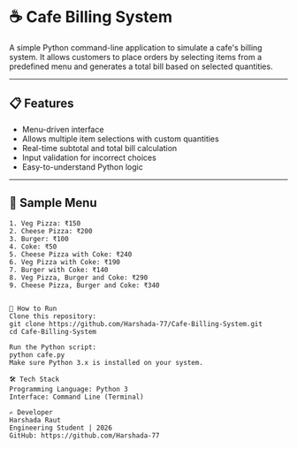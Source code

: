 # ☕ Cafe Billing System

A simple Python command-line application to simulate a cafe's billing system. It allows customers to place orders by selecting items from a predefined menu and generates a total bill based on selected quantities.

---

## 📋 Features

- Menu-driven interface
- Allows multiple item selections with custom quantities
- Real-time subtotal and total bill calculation
- Input validation for incorrect choices
- Easy-to-understand Python logic

---

## 🧾 Sample Menu

```text
1. Veg Pizza: ₹150  
2. Cheese Pizza: ₹200  
3. Burger: ₹100  
4. Coke: ₹50  
5. Cheese Pizza with Coke: ₹240  
6. Veg Pizza with Coke: ₹190  
7. Burger with Coke: ₹140  
8. Veg Pizza, Burger and Coke: ₹290  
9. Cheese Pizza, Burger and Coke: ₹340


🚀 How to Run
Clone this repository:
git clone https://github.com/Harshada-77/Cafe-Billing-System.git
cd Cafe-Billing-System

Run the Python script:
python cafe.py
Make sure Python 3.x is installed on your system.

🛠️ Tech Stack
Programming Language: Python 3
Interface: Command Line (Terminal)

✍️ Developer
Harshada Raut
Engineering Student | 2026
GitHub: https://github.com/Harshada-77
